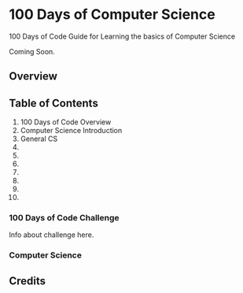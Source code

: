 # 100 Days of Computer Science
100 Days of Code Guide for Learning the basics of Computer Science

Coming Soon.

## Overview 

## Table of Contents

1. 100 Days of Code Overview
2. Computer Science Introduction
3. General CS
4. 
5. 
6. 
7. 
8. 
9. 
10. 

### 100 Days of Code Challenge
Info about challenge here.

### Computer Science

## Credits
